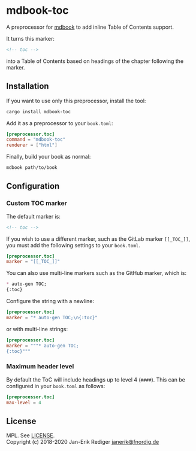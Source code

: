 # mdbook-toc

A preprocessor for [mdbook][] to add inline Table of Contents support.

[mdbook]: https://github.com/rust-lang-nursery/mdBook

It turns this marker:

```md
<!-- toc -->
```

into a Table of Contents based on headings of the chapter following the marker.

## Installation

If you want to use only this preprocessor, install the tool:

```sh
cargo install mdbook-toc
```

Add it as a preprocessor to your `book.toml`:

```toml
[preprocessor.toc]
command = "mdbook-toc"
renderer = ["html"]
```

Finally, build your book as normal:

```sh
mdbook path/to/book
```

## Configuration

### Custom TOC marker

The default marker is:

```md
<!-- toc -->
```

If you wish to use a different marker, such as the GitLab marker `[[_TOC_]]`, you must add the following settings to your `book.toml`.

```toml
[preprocessor.toc]
marker = "[[_TOC_]]"
```

You can also use multi-line markers such as the GitHub marker, which is:

```md
* auto-gen TOC;
{:toc}
```

Configure the string with a newline:

```toml
[preprocessor.toc]
marker = "* auto-gen TOC;\n{:toc}"
```

or with multi-line strings:

```toml
[preprocessor.toc]
marker = """* auto-gen TOC;
{:toc}"""
```

### Maximum header level

By default the ToC will include headings up to level 4 (`####`).
This can be configured in your `book.toml` as follows:

```toml
[preprocessor.toc]
max-level = 4
```

## License

MPL. See [LICENSE](LICENSE).  
Copyright (c) 2018-2020 Jan-Erik Rediger <janerik@fnordig.de>
